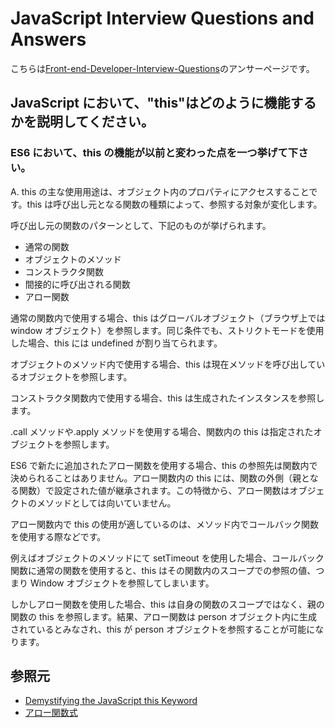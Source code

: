 # JavaScript Interview Questions and Answers

こちらは[Front-end-Developer-Interview-Questions](https://h5bp.org/Front-end-Developer-Interview-Questions/questions/javascript-questions/)のアンサーページです。

## JavaScript において、"this"はどのように機能するかを説明してください。

### ES6 において、this の機能が以前と変わった点を一つ挙げて下さい。

A. this の主な使用用途は、オブジェクト内のプロパティにアクセスすることです。this は呼び出し元となる関数の種類によって、参照する対象が変化します。

呼び出し元の関数のパターンとして、下記のものが挙げられます。

- 通常の関数
- オブジェクトのメソッド
- コンストラクタ関数
- 間接的に呼び出される関数
- アロー関数

通常の関数内で使用する場合、this はグローバルオブジェクト（ブラウザ上では window オブジェクト）を参照します。同じ条件でも、ストリクトモードを使用した場合、this には undefined が割り当てられます。

オブジェクトのメソッド内で使用する場合、this は現在メソッドを呼び出しているオブジェクトを参照します。

コンストラクタ関数内で使用する場合、this は生成されたインスタンスを参照します。

.call メソッドや.apply メソッドを使用する場合、関数内の this は指定されたオブジェクトを参照します。

ES6 で新たに追加されたアロー関数を使用する場合、this の参照先は関数内で決められることはありません。アロー関数内の this には、関数の外側（親となる関数）で設定された値が継承されます。この特徴から、アロー関数はオブジェクトのメソッドとしては向いていません。

アロー関数内で this の使用が適しているのは、メソッド内でコールバック関数を使用する際などです。

例えばオブジェクトのメソッドにて setTimeout を使用した場合、コールバック関数に通常の関数を使用すると、this はその関数内のスコープでの参照の値、つまり Window オブジェクトを参照してしまいます。

しかしアロー関数を使用した場合、this は自身の関数のスコープではなく、親の関数の this を参照します。結果、アロー関数は person オブジェクト内に生成されているとみなされ、this が person オブジェクトを参照することが可能になります。

## 参照元

- [Demystifying the JavaScript this Keyword](https://www.javascripttutorial.net/javascript-this/)
- [アロー関数式](https://developer.mozilla.org/ja/docs/Web/JavaScript/Reference/Functions/Arrow_functions)
